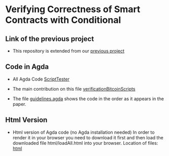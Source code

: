 # Verifying Correctness of Smart Contracts with Conditional


## Link of the previous project

* This repository is extended from our [previous project](https://github.com/fahad1985lab/Smart--Contracts--Verification--With--Agda)

## Code in Agda
* All Agda Code
  [ScriptTester](/ScriptTester/)

* The main contribution on this file
  [verificationBitcoinScripts](/ScriptTester/verificationBitcoinScripts/)
  
* The file  [guidelines.agda](ScriptTester/guidelines.agda/) shows the code in the order as it appears in the paper.

## Html Version
* Html version of Agda code (no Agda installation needed) In order to render it in your browser you need to download it first and then load the downloaded file html/loadAll.html into your browser. Location of files: [html](/html/loadAll.html)

 
